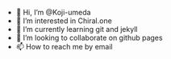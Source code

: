 - 👋 Hi, I’m @Koji-umeda
- 👀 I’m interested in Chiral.one
- 🌱 I’m currently learning git and jekyll
- 💞️ I’m looking to collaborate on github pages
- 📫 How to reach me by email

<!---
Koji-umeda/Koji-umeda is a ✨ special ✨ repository because its `README.md` (this file) appears on your GitHub profile.
You can click the Preview link to take a look at your changes.
--->
